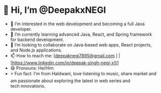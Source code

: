 # 👋 Hi, I’m @DeepakxNEGI

- 👀 I’m interested in the web development and becoming a full Java developer.
- 🌱 I’m currently learning advanced Java, React, and Spring framework for backend development.
- 💞 I’m looking to collaborate on Java-based web apps, React projects, and Node.js applications.
- 📫 How to reach me: [deepaknegi7895@gmail.com ] | [https://www.linkedin.com/in/deepak-singh-negi-x1/]
- 😄 Pronouns: He/Him
- ⚡ Fun fact: I'm from Haldwani, love listening to music,  share market and am passionate about exploring the latest in web series and tech innovations.
